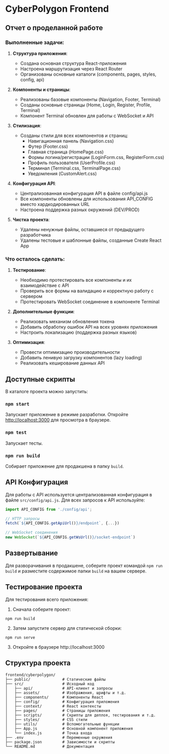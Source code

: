 # CyberPolygon Frontend

## Отчет о проделанной работе

### Выполненные задачи:

1. **Структура приложения**:
   - Создана основная структура React-приложения
   - Настроена маршрутизация через React Router
   - Организованы основные каталоги (components, pages, styles, config, api)

2. **Компоненты и страницы**:
   - Реализованы базовые компоненты (Navigation, Footer, Terminal)
   - Созданы основные страницы (Home, Login, Register, Profile, Terminal)
   - Компонент Terminal обновлен для работы с WebSocket и API

3. **Стилизация**:
   - Созданы стили для всех компонентов и страниц:
     - Навигационная панель (Navigation.css)
     - Футер (Footer.css)
     - Главная страница (HomePage.css)
     - Формы логина/регистрации (LoginForm.css, RegisterForm.css)
     - Профиль пользователя (UserProfile.css)
     - Терминал (Terminal.css, TerminalPage.css)
     - Уведомления (CustomAlert.css)

4. **Конфигурация API**:
   - Централизованная конфигурация API в файле config/api.js
   - Все компоненты обновлены для использования API_CONFIG вместо хардкодированных URL
   - Настроена поддержка разных окружений (DEV/PROD)

5. **Чистка проекта**:
   - Удалены ненужные файлы, оставшиеся от предыдущего разработчика
   - Удалены тестовые и шаблонные файлы, созданные Create React App

### Что осталось сделать:

1. **Тестирование**:
   - Необходимо протестировать все компоненты и их взаимодействие с API
   - Проверить все формы на валидацию и корректную работу с сервером
   - Протестировать WebSocket соединение в компоненте Terminal

2. **Дополнительные функции**:
   - Реализовать механизм обновления токена
   - Добавить обработку ошибок API на всех уровнях приложения
   - Настроить локализацию (поддержка разных языков)

3. **Оптимизация**:
   - Провести оптимизацию производительности
   - Добавить ленивую загрузку компонентов (lazy loading)
   - Реализовать кеширование данных API

## Доступные скрипты

В каталоге проекта можно запустить:

### `npm start`

Запускает приложение в режиме разработки.
Откройте [http://localhost:3000](http://localhost:3000) для просмотра в браузере.

### `npm test`

Запускает тесты.

### `npm run build`

Собирает приложение для продакшена в папку `build`.

## API Конфигурация

Для работы с API используется централизованная конфигурация в файле `src/config/api.js`. 
Для всех запросов к API используйте:

```javascript
import API_CONFIG from './config/api';

// HTTP запросы
fetch(`${API_CONFIG.getApiUrl()}/endpoint`, {...})

// WebSocket соединения
new WebSocket(`${API_CONFIG.getWsUrl()}/socket-endpoint`)
```

## Развертывание

Для разворачивания в продакшене, соберите проект командой `npm run build` и разместите содержимое папки `build` на вашем сервере.

## Тестирование проекта

Для тестирования всего приложения:

1. Сначала соберите проект:
```
npm run build
```

2. Затем запустите сервер для статической сборки:
```
npm run serve
```

3. Откройте в браузере http://localhost:3000

## Структура проекта

```
frontend/cyberpolygon/
├── public/              # Статические файлы
├── src/                 # Исходный код
│   ├── api/             # API-клиент и запросы
│   ├── assets/          # Изображения, шрифты и т.д.
│   ├── components/      # Компоненты React
│   ├── config/          # Конфигурация приложения
│   ├── context/         # React контексты
│   ├── pages/           # Страницы приложения
│   ├── scripts/         # Скрипты для деплоя, тестирования и т.д.
│   ├── styles/          # CSS стили
│   ├── utils/           # Вспомогательные функции
│   ├── App.js           # Основной компонент приложения
│   └── index.js         # Точка входа
├── .env                 # Переменные окружения
├── package.json         # Зависимости и скрипты
└── README.md            # Документация
```
